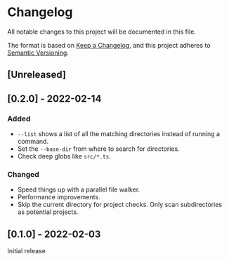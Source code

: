 # Changelog

All notable changes to this project will be documented in this file.

The format is based on [Keep a Changelog](https://keepachangelog.com/en/1.1.0/),
and this project adheres to [Semantic Versioning](https://semver.org/spec/v2.0.0.html).

## [Unreleased]

## [0.2.0] - 2022-02-14

### Added

- `--list` shows a list of all the matching directories instead of running a command.
- Set the `--base-dir` from where to search for directories.
- Check deep globs like `src/*.ts`.

### Changed

- Speed things up with a parallel file walker.
- Performance improvements.
- Skip the current directory for project checks. Only scan subdirectories as potential projects.

## [0.1.0] - 2022-02-03

Initial release
